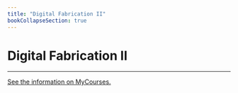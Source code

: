 ```yaml
---
title: "Digital Fabrication II"
bookCollapseSection: true
---
```


# Digital Fabrication II

---

[See the information on MyCourses.](https://mycourses.aalto.fi/course/view.php?id=33827)
